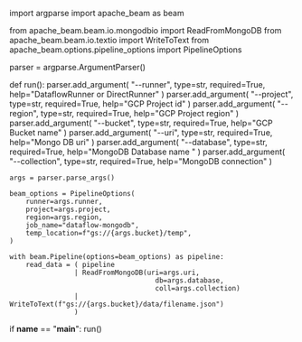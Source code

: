 import argparse 
import apache_beam as beam

from apache_beam.beam.io.mongodbio import ReadFromMongoDB
from apache_beam.beam.io.textio import WriteToText
from apache_beam.options.pipeline_options import PipelineOptions

parser = argparse.ArgumentParser()

def run():
    parser.add_argument(
        "--runner",
        type=str,
        required=True,
        help="DataflowRunner or DirectRunner"
    )
    parser.add_argument(
        "--project",
        type=str,
        required=True,
        help="GCP Project id"
    )
    parser.add_argument(
        "--region",
        type=str,
        required=True,
        help="GCP Project region"
    )
    parser.add_argument(
        "--bucket",
        type=str,
        required=True,
        help="GCP Bucket name"
    )
    parser.add_argument(
        "--uri",
        type=str,
        required=True,
        help="Mongo DB uri"
    )
    parser.add_argument(
        "--database",
        type=str,
        required=True,
        help="MongoDB Database name "
    )
    parser.add_argument(
        "--collection",
        type=str,
        required=True,
        help="MongoDB connection"
    )

    args = parser.parse_args()

    beam_options = PipelineOptions(
        runner=args.runner,
        project=args.project,
        region=args.region,
        job_name="dataflow-mongodb",
        temp_location=f"gs://{args.bucket}/temp",
    )

    with beam.Pipeline(options=beam_options) as pipeline:
        read_data = ( pipeline
                    | ReadFromMongoDB(uri=args.uri,
                                        db=args.database,
                                        coll=args.collection)
                    | WriteToText(f"gs://{args.bucket}/data/filename.json")
                    )


if __name__ == "__main__":
    run()
